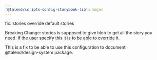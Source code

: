 ```yaml
---
'@talend/scripts-config-storybook-lib': major
---
```


fix: stories override default stories

Breaking Change: stories is supposed to give blob to get all the story you need.
If the user specify this it is to be able to override it.

This is a fix to be able to use this configuration to document @talend/design-system package.